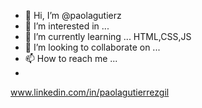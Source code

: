 - 👋 Hi, I’m @paolagutierz
- 👀 I’m interested in ...
- 🌱 I’m currently learning ... HTML,CSS,JS
- 💞️ I’m looking to collaborate on ...
- 📫 How to reach me ...
- 
www.linkedin.com/in/paolagutierrezgil


<!---
paolagutierz/paolagutierz is a ✨ special ✨ repository because its `README.md` (this file) appears on your GitHub profile.
You can click the Preview link to take a look at your changes.
--->
